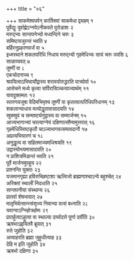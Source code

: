 +++
title = "०६"

+++
साकमेश्वपर्वन् कार्तिक्यां साकमेधा द्व्यहम् १  
पूर्वेद्युः पूर्वाह्णेऽग्नयेऽनीकवते पुरोडाशः २  
मरुद्भ्यः सान्तपनेभ्यो मध्यन्दिने चरुः ३  
समिष्टयजुरन्तं भवति ४  
बर्हिरनुप्रहरणवर्जं वा ५  
इध्मस्थाने शकलपरिधि निधाय मरुद्भ्यो गृहमेधिभ्यः सायं चरुः पयसि ६  
सान्नाय्यवत् ७  
तूष्णीं वा ८  
एकचोदनाच्च ९  
श्रपयित्वाऽभिघार्योद्वास्य शरावयोरुद्धरति पात्र्योर्वा १०  
आसेचने मध्ये कृत्वा सर्पिरासिञ्चत्याज्यार्थम् ११  
यावदुक्तमतः १२  
स्तरणयजुषा वेदिमभिमृश्य तूष्णीं वा कृतत्वात्परिधिपरिधानम् १३  
शकलान्याधाय मत्योद्धृतावासादयति १४  
स्रुक्स्रुवं च सम्मार्ष्ट्यनुद्वास्य वा सम्मार्जनम् १५  
आज्यभागाभ्यां चरत्याग्नेयं दक्षिणात्सौम्यमुत्तरात् १६  
गृहमेधिस्विष्टकृतौ चाऽज्यभागवत्समावदानौ १७  
अप्रत्यभिघारणं च १८  
अनुद्धृत्य वा सहितमाज्यमधिश्रयति १९  
उद्वास्योभयमासादयति २०  
न प्राशित्रमिडान्तं भवति २१  
पूर्वे मार्जनमुपहूय २२  
प्राश्नन्ति युक्ताः २३  
यजमानगृह्या हविरुच्छिष्टाशा ऋत्विजो ब्राह्मणाश्चाऽन्ये बहुश्चेत् २४  
अरिक्तां स्थालीं निदधाति २५  
सान्तपनीयां संस्थाप्य २६  
प्रातर्वा शेषभावात् २७  
मातृभिर्वत्सान्त्संसृज्य निवान्या वत्सं बध्नाति २८  
यवाग्वाऽग्निहोत्रहोमः २९  
प्रातर्हुत्वाऽहुत्वा वा स्थाल्या दर्व्यादत्ते पूर्णा दर्वीति ३०  
ऋषभाऽह्वयितवै ब्रूयात् ३१  
रुते जुहोति ३२  
अव्याहरति ब्रह्मा जुहुधीत्याह ३३  
देहि म इति जुहोति ३४  
ऋषभो दक्षिणा ३५  
